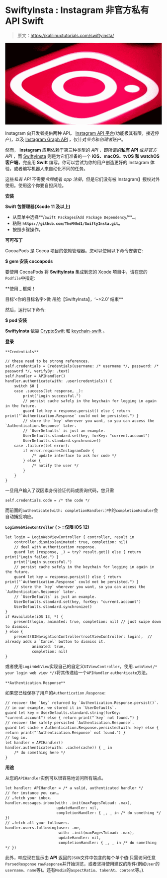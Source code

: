 # SwiftyInsta : Instagram 非官方私有 API Swift

> 原文：<https://kalilinuxtutorials.com/swiftyinsta/>

[![SwiftyInsta : Instagram Unofficial Private API Swift](img//00b0b4b0420145cc626b0f069affbec3.png "SwiftyInsta : Instagram Unofficial Private API Swift")](https://1.bp.blogspot.com/-_vouunDVR-8/X6nCI0LlDXI/AAAAAAAAH9E/PoujqzEqHsEnhQqx6VK41rWe7U6gUlC7gCLcBGAsYHQ/s728/Insta%25281%2529.png)

Instagram 向开发者提供两种 API。 [Instagram API 平台](https://www.instagram.com/developer/)(功能极其有限，接近停产)，以及 [Instagram Graph API](https://developers.facebook.com/docs/instagram-api) ，仅针对*业务*和*创建者*账户。

然而， **Instagram** 应用依赖于第三种类型的 *API* ，即所谓的**私有 API** 或*非官方 API* ，而 [SwiftyInsta](https://github.com/TheM4hd1/SwiftyInsta) 则是为它们准备的一个 **iOS、macOS、tvOS 和 watchOS 客户端**，完全用 **Swift** 编写。你可以尝试为你的用户创造更好的 Instagram 体验，或者编写机器人来自动化不同的任务。

这些*私有 API* 不需要*令牌*或者 *app 注册*，但是它们没有被 Instagram】授权对外使用。使用这个你要自担风险。

**安装**

**Swift 包管理器(Xcode 11 及以上)**

*   从菜单中选择**/`Swift Packages`/`Add Package Dependency`/**`…`。
*   粘贴 **`https://github.com/TheM4hd1/SwiftyInsta.git`。**
*   按照步骤操作。

**可可布丁**

CocoaPods 是 Cocoa 项目的依赖管理器。您可以使用以下命令安装它:

**$ gem 安装 cocoapods**

要使用 CocoaPods 将 **SwiftyInsta** 集成到您的 Xcode 项目中，请在您的`Podfile`中指定:

**使用 _ 框架！

目标’<你的目标名字>做
吊舱【SwiftyInsta】，‘~>2.0’
结束**

然后，运行以下命令:

**$ pod 安装**

**SwiftyInsta** 依靠 [CryptoSwift](https://github.com/krzyzanowskim/CryptoSwift) 和 [keychain-swift](https://github.com/evgenyneu/keychain-swift) 。

**登录**

`**Credentials**`

```
// these need to be strong references.
self.credentials = Credentials(username: /* username */, password: /* password */, verifyBy: .text)
self.handler = APIHandler()
handler.authenticate(with: .user(credentials)) {
    switch $0 {
    case .success(let response, _):
        print("Login successful.")
        // persist cache safely in the keychain for logging in again in the future.
        guard let key = response.persist() else { return print("`Authentication.Response` could not be persisted.") }
        // store the `key` wherever you want, so you can access the `Authentication.Response` later.
        // `UserDefaults` is just an example.
        UserDefaults.standard.set(key, forKey: "current.account")
        UserDefaults.standard.synchronize()
    case .failure(let error):
        if error.requiresInstagramCode {
            /* update interface to ask for code */
        } else {
            /* notify the user */
        }
    }
}
```

一旦用户输入了双因素身份验证代码或质询代码，您只需

```
self.credentials.code = /* the code */
```

而前面的`authenticate(with: completionHandler:)`中的`completionHandler`会自动捕捉响应。

**`LoginWebViewController` ( > =仅限 iOS 12)**

```
let login = LoginWebViewController { controller, result in
    controller.dismiss(animated: true, completion: nil)
    // deal with authentication response.
    guard let (response, _) = try? result.get() else { return print("Login failed.") }
    print("Login successful.")
    // persist cache safely in the keychain for logging in again in the future.
    guard let key = response.persist() else { return print("`Authentication.Response` could not be persisted.") }
    // store the `key` wherever you want, so you can access the `Authentication.Response` later.
    // `UserDefaults` is just an example.
    UserDefaults.standard.set(key, forKey: "current.account")
    UserDefaults.standard.synchronize()
}
if #available(iOS 13, *) {
    present(login, animated: true, completion: nil) // just swipe down to dismiss.
} else {
    present(UINavigationController(rootViewController: login),  // already adds a `Cancel` button to dismiss it.
            animated: true,
            completion: nil)
}
```

或者使用`LoginWebView`实现自己的自定义`UIViewController`，使用`.webView(/* your login web view */)`将其传递给一个`APIHandler` `authenticate`方法。

`**Authentication.Response**`

如果您已经保存了用户的`Authentication.Response`:

```
// recover the `key` returned by `Authentication.Response.persist()`.
// in our example, we stored it in `UserDefaults`.
guard let key = UserDefaults.standard.string(forKey: "current.account") else { return print("`key` not found.") }
// recover the safely persisted `Authentication.Response`.
guard let cache = Authentication.Response.persisted(with: key) else { return print("`Authentication.Response` not found.") }
// log in.
let handler = APIHandler()
handler.authenticate(with: .cache(cache)) { _ in
    /* do something here */
}
```

**用途**

从您的`APIHandler`实例可以很容易地访问所有端点。

```
let handler: APIHandler = /* a valid, authenticated handler */
// for instance you can…
// …fetch your inbox.
handler.messages.inbox(with: .init(maxPagesToLoad: .max),
                       updateHandler: nil,
                       completionHandler: { _, _ in /* do something */ })
// …fetch all your followers.
handler.users.following(user: .me,
                        with: .init(maxPagesToLoad: .max),
                        updateHandler: nil,
                        completionHandler: { _, _ in /* do something */ })
```

此外，响应现在显示由 **API** 返回的`JSON`文件中包含的每个单个值:只需访问任意`ParsedResponse` `rawResponse`并开始浏览，或者坚持使用建议的附件(例如`User`的`username`、`name`等)。还有`Media`的`aspectRatio`、`takenAt`、`content`等。).